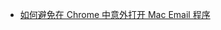 - [如何避免在 Chrome 中意外打开 Mac Email 程序](https://apple.stackexchange.com/questions/439822/cant-disable-command-shift-i-to-open-mail)